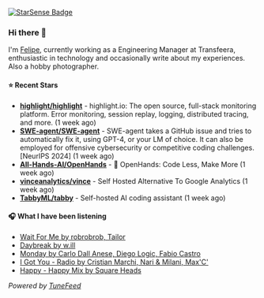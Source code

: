 <a href="https://starsense.app/developer-types" target="_blank"><img src="https://starsense.app/api/badge/?user=valtlfelipe" alt="StarSense Badge"></a>

### Hi there 👋

I'm [Felipe](https://felipevm.com), currently working as a Engineering Manager at Transfeera, enthusiastic in technology and occasionally write about my experiences. Also a hobby photographer.

#### ⭐ Recent Stars
- **[highlight/highlight](https://github.com/highlight/highlight)** - highlight.io: The open source, full-stack monitoring platform. Error monitoring, session replay, logging, distributed tracing, and more. (1 week ago)
- **[SWE-agent/SWE-agent](https://github.com/SWE-agent/SWE-agent)** - SWE-agent takes a GitHub issue and tries to automatically fix it, using GPT-4, or your LM of choice. It can also be employed for offensive cybersecurity or competitive coding challenges. [NeurIPS 2024]  (1 week ago)
- **[All-Hands-AI/OpenHands](https://github.com/All-Hands-AI/OpenHands)** - 🙌 OpenHands: Code Less, Make More (1 week ago)
- **[vinceanalytics/vince](https://github.com/vinceanalytics/vince)** - Self Hosted Alternative To Google Analytics (1 week ago)
- **[TabbyML/tabby](https://github.com/TabbyML/tabby)** - Self-hosted AI coding assistant (1 week ago)

#### 🎧 What I have been listening
- [Wait For Me by robrobrob, Tailor](https://open.spotify.com/track/6cYoKxvw88rUQ4FEKWcaDI)
- [Daybreak by w.ill](https://open.spotify.com/track/0WGtaEi5PE16mCOjhCM23h)
- [Monday by Carlo Dall Anese, Diego Logic, Fabio Castro](https://open.spotify.com/track/3SHlLjw9DVvlKt2u4ktbUb)
- [I Got You - Radio by Cristian Marchi, Nari &amp; Milani, Max&#39;C&#39;](https://open.spotify.com/track/5TBlTcMBjfiuNC4h2RN0Fw)
- [Happy - Happy Mix by Square Heads](https://open.spotify.com/track/4yPJfWvlMkLOF9PbcfE345)

_Powered by [TuneFeed](https://tunefeed.app?ref=github.com)_


